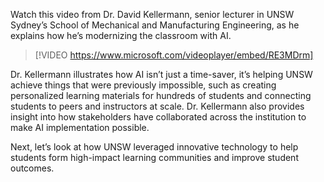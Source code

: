 Watch this video from Dr. David Kellermann, senior lecturer in UNSW Sydney’s School of Mechanical and Manufacturing Engineering, as he explains how he’s modernizing the classroom with AI.

> [!VIDEO https://www.microsoft.com/videoplayer/embed/RE3MDrm]

Dr. Kellermann illustrates how AI isn’t just a time-saver, it’s helping UNSW achieve things that were previously impossible, such as creating personalized learning materials for hundreds of students and connecting students to peers and instructors at scale. Dr. Kellermann also provides insight into how stakeholders have collaborated across the institution to make AI implementation possible.

Next, let’s look at how UNSW leveraged innovative technology to help students form high-impact learning communities and improve student outcomes.
